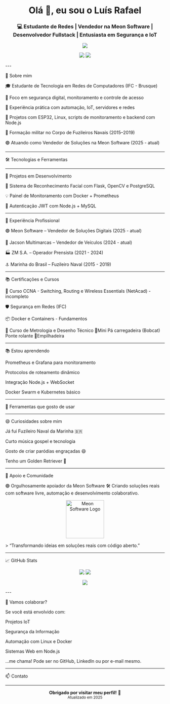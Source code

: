 <h1 align="center">Olá 👋, eu sou o Luís Rafael</h1>  
<h3 align="center">💻 Estudante de Redes | Vendedor na Meon Software | Desenvolvedor Fullstack | Entusiasta em Segurança e IoT</h3>  <p align="center">  
  <img src="https://readme-typing-svg.herokuapp.com?font=Fira+Code&pause=1000&color=00F793&center=true&vCenter=true&width=440&lines=Estudante+no+IFC+Brusque;Vendedor+na+Meon+Software;Programador+JS+com+projetos+práticos;Projetos+com+ESP32+e+IoT;Segurança+de+Redes+e+Monitoramento;Aberto+a+novas+oportunidades!" />  
</p>  <p align="center">  
  <img src="https://img.shields.io/badge/Disponível%20para-Oportunidades-green" />  
  <img src="https://img.shields.io/badge/Estudando-Redes%20Sem%20Fio-blue" />  
</p>  
---

🧠 Sobre mim

🎓 Estudante de Tecnologia em Redes de Computadores (IFC - Brusque)

🔐 Foco em segurança digital, monitoramento e controle de acesso

🔧 Experiência prática com automação, IoT, servidores e redes

🚀 Projetos com ESP32, Linux, scripts de monitoramento e backend com Node.js

🧰 Formação militar no Corpo de Fuzileiros Navais (2015–2019)

🟣 Atuando como Vendedor de Soluções na Meon Software (2025 - atual)



---

🛠️ Tecnologias e Ferramentas















---

🚧 Projetos em Desenvolvimento

🎯 Sistema de Reconhecimento Facial com Flask, OpenCV e PostgreSQL

💡 Painel de Monitoramento com Docker + Prometheus

🔐 Autenticação JWT com Node.js + MySQL



---

💼 Experiência Profissional

🟣 Meon Software – Vendedor de Soluções Digitais (2025 - atual)

🚗 Jacson Multimarcas – Vendedor de Veículos (2024 - atual)

🏭 ZM S.A. – Operador Prensista (2021 - 2024)

⚓ Marinha do Brasil – Fuzileiro Naval (2015 - 2019)



---

📚 Certificações e Cursos

📜 Curso CCNA - Switching, Routing e Wireless Essentials (NetAcad) - incompleto

🛡 Segurança em Redes (IFC)

📦 Docker e Containers - Fundamentos

📘 Curso de Metrologia e Desenho Técnico
🚜Mini Pá carregadeira (Bobcat)
Ponte rolante
🚜Empilhadeira



---

📚 Estou aprendendo

Prometheus e Grafana para monitoramento

Protocolos de roteamento dinâmico

Integração Node.js + WebSocket

Docker Swarm e Kubernetes básico



---

🔧 Ferramentas que gosto de usar






---

😄 Curiosidades sobre mim

Já fui Fuzileiro Naval da Marinha 🇧🇷

Curto música gospel e tecnologia

Gosto de criar paródias engraçadas 😄

Tenho um Golden Retriever 🐶



---

🤝 Apoio e Comunidade

🟣 Orgulhosamente apoiador da Meon Software
🛠 Criando soluções reais com software livre, automação e desenvolvimento colaborativo.

<p align="center">  
  <img src="https://github.com/Meon-Software.png" alt="Meon Software Logo" width="120"/>  
</p>  > “Transformando ideias em soluções reais com código aberto.”




---

📈 GitHub Stats

<p align="center">  
  <img src="https://github-readme-stats.vercel.app/api?username=luisrafael1207&show_icons=true&theme=tokyonight" />  
  <img src="https://github-readme-streak-stats.herokuapp.com/?user=luisrafael1207&theme=tokyonight" />  
</p>  <p align="center">  
  <img src="https://github-readme-stats.vercel.app/api/top-langs/?username=luisrafael1207&layout=compact&theme=tokyonight" />  
</p>  
---

🤝 Vamos colaborar?

Se você está envolvido com:

Projetos IoT

Segurança da Informação

Automação com Linux e Docker

Sistemas Web em Node.js


...me chama! Pode ser no GitHub, LinkedIn ou por e-mail mesmo.


---

📫 Contato






---

<p align="center">  
  <b>Obrigado por visitar meu perfil!</b> 🙌<br/>  
  <sub>Atualizado em 2025</sub>  
</p>
